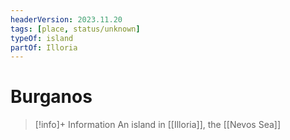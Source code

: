 ```yaml
---
headerVersion: 2023.11.20
tags: [place, status/unknown]
typeOf: island
partOf: Illoria
---
```

# Burganos
>[!info]+ Information
> An island in [[Illoria]], the [[Nevos Sea]]

